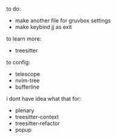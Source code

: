 to do:
- make another file for gruvbox settings
- make keybind jj as exit

to learn more:
- treesitter

to config:
- telescope
- nvim-tree
- bufferline

i dont have idea what that for:
- plenary
- treesitter-context
- treesitter-refactor
- popup
